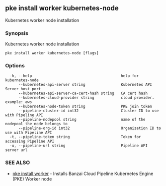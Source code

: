 ## pke install worker kubernetes-node

Kubernetes worker node installation

### Synopsis

Kubernetes worker node installation

```
pke install worker kubernetes-node [flags]
```

### Options

```
  -h, --help                                        help for kubernetes-node
      --kubernetes-api-server string                Kubernetes API Server host port
      --kubernetes-api-server-ca-cert-hash string   CA cert hash
      --kubernetes-cloud-provider string            cloud provider. example: aws
      --kubernetes-node-token string                PKE join token
      --pipeline-cluster-id int32                   Cluster ID to use with Pipeline API
      --pipeline-nodepool string                    name of the nodepool the node belongs to
      --pipeline-org-id int32                       Organization ID to use with Pipeline API
  -t, --pipeline-token string                       Token for accessing Pipeline API
  -u, --pipeline-url string                         Pipeline API server url
```

### SEE ALSO

* [pke install worker](pke_install_worker.md)	 - Installs Banzai Cloud Pipeline Kubernetes Engine (PKE) Worker node

